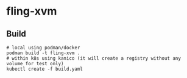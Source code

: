 # fling-xvm

## Build

```
# local using podman/docker
podman build -t fling-xvm .
# within k8s using kanico (it will create a registry without any volume for test only)
kubectl create -f build.yaml
```
